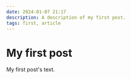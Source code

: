 ```yaml
---
date: 2024-01-07 21:17
description: A description of my first post.
tags: first, article
---
```

# My first post

My first post's text.
